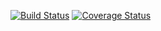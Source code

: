 [![Build Status](https://travis-ci.org/dodecaedro/library-spring.svg?branch=master)](https://travis-ci.org/dodecaedro/library-spring)
[![Coverage Status](https://coveralls.io/repos/dodecaedro/library-spring/badge.svg)](https://coveralls.io/r/dodecaedro/library-spring)

